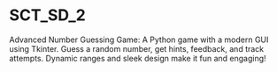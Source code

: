 # SCT_SD_2
Advanced Number Guessing Game: A Python game with a modern GUI using Tkinter. Guess a random number, get hints, feedback, and track attempts. Dynamic ranges and sleek design make it fun and engaging!
